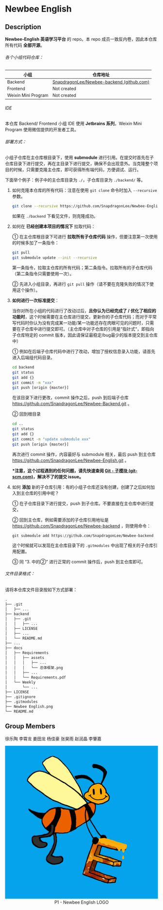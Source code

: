 # Newbee English



## Description

**Newbee-English 英语学习平台** 的 repo。本 repo 成员一致反内卷，因此本仓库所有代码 **全部开源**。



###### 各个小组代码仓库：

| 小组                | 仓库地址                                                     |
| ------------------- | ------------------------------------------------------------ |
| Backend             | [SnapdragonLee/Newbee-backend (github.com)](https://github.com/SnapdragonLee/Newbee-backend) |
| Frontend            | Not created                                                  |
| Weixin Mini Program | Not created                                                  |



###### IDE

本仓库 Backend/ Frontend 小组 IDE 使用 **Jetbrains 系列**，Weixin Mini Program 使用微信提供的开发者工具。



###### 部署方式：

小组子仓库在主仓库根目录下，使用 **submodule** 进行引用。在提交时首先在子仓库目录下进行提交，再在主目录下进行提交，确保不会出现意外。当克隆整个项目的时候，只需要克隆主仓库，即可获得所有端代码，方便调试、运行。



下面举个例子：例子中的主仓库目录为 `./`，子仓库目录为 `./backend/` 等。

1. 如何克隆本仓库的所有代码：注意在使用 `git clone` 命令时加入 `--recursive` 参数。

   ```bash
   git clone --recursive https://github.com/SnapdragonLee/Newbee-English.git
   ```

   如果在 `./backend` 下看见文件，则克隆成功。

   

2. 如何在 **已经创建本项目的情况下** 拉取代码：

   ① 在主仓库根目录下可进行 **拉取所有子仓库代码** 操作，但要注意第一次使用的时候多加了一条指令：

   ```bash
   git pull
   git submodule update --init --recursive
   ```

   第一条指令，拉取主仓库的所有代码；第二条指令。拉取所有的子仓库代码（第二条指令只需要使用一次）。

   ② 先进入小组目录，再进行 `git pull` 操作（请不要在克隆失败的情况下使用这个操作）。

   

3. **如何进行一次标准提交**：

   当你对所在小组的代码进行了改动过后，**且你认为已经完成了 / 优化了相应的功能时**，这个时候需要在主仓库进行提交，更新你的子仓库代码；而对于平常写代码时你认为没有完成某一功能/某一功能还存在肉眼可见的问题时，只需要在子仓库中进行提交即可。（主仓库中对子仓库的引用是“指针式“，即指向子仓库特定的 commit 版本，因此请保证最稳定/bug最少的版本提交到主仓库中）

   ① 例如在后端子仓库代码中进行了改动，增加了授权信息录入功能，请首先进入后端组代码目录。

   ```bash
   cd backend
   git status
   git add {}
   git commit -m "xxx"
   git push [origin {master}]
   ```

   在该目录下进行更改，commit 操作之后，push 到后端子仓库 https://github.com/SnapdragonLee/Newbee-Backend.git 。

   ② 回到根目录

   ```bash
   cd ..
   git status
   git add {}
   git commit -m "update submodule xxx"
   git push [origin {master}]
   ```

   再次进行 commit 操作，内容最好与 submodule 相关，最后 push 到主仓库 https://github.com/SnapdragonLee/Newbee-English.git 。

   

   **\*注意，这个过程遇到的任何问题，请先快速查阅 [Git - 子模块 (git-scm.com)](https://git-scm.com/book/zh/v2/Git-工具-子模块)，解决不了的提交 issue。**

   

4. 如何 **添加** 新的子仓库引用：有的小组子仓库还没有创建，创建了之后如何加入到主仓库的引用中呢？

   ① 在子仓库目录下进行提交，push 到子仓库。不要直接在主仓库中进行提交，

   ② 回到主仓库，例如需要添加的子仓库引用地址是 https://github.com/SnapdragonLee/Newbee-backend ，则使用命令：

   ```
   git submodule add https://github.com/SnapdragonLee/Newbee-backend
   ```

   这个时候就可以发现在主仓库目录下的 `.gitmodules` 中出现了相关的子仓库引用配置。

   ③ 同 “3. 中的②” 进行正常的 commit 操作后，push 到主仓库即可。

   

###### 文件目录格式：

请将本仓库文件目录按如下方式部署：

```
.
├── .git
│   ├── ...
├── backend
│   ├── .git
│   │   ├── ...
│   ├── LICENSE
│   ├── ...
│   └── README.md
├── ...
├── docs
│   ├── Requirements
│   │   ├── assets
│   │   │   ├── ...
│   │   │   └── 总体框架.png
│   │   ├── ...
│   │   └── Requirements.pdf
│   └── Weekly
│       └── ...
├── LICENSE
├── .gitignore
├── .gitmodules
├── Newbee English.png
└── README.md
```





## Group Members

徐乐陶 李霄龙 姜田龙 杨佳豪 张昊雨 赵润晶 李肇嘉



<div align=center>
	<img src="Newbee English.png">
</div>

<div align = "center"> P1 - Newbee English LOGO</div>
